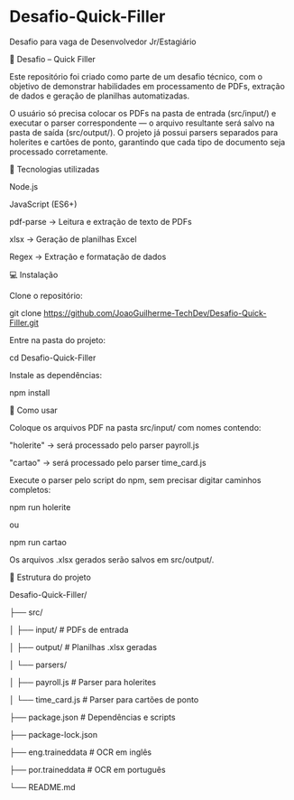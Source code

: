 # Desafio-Quick-Filler
Desafio para vaga de Desenvolvedor Jr/Estagiário

🧩 Desafio – Quick Filler

Este repositório foi criado como parte de um desafio técnico, com o objetivo de demonstrar habilidades em processamento de PDFs, extração de dados e geração de planilhas automatizadas.

O usuário só precisa colocar os PDFs na pasta de entrada (src/input/) e executar o parser correspondente — o arquivo resultante será salvo na pasta de saída (src/output/).
O projeto já possui parsers separados para holerites e cartões de ponto, garantindo que cada tipo de documento seja processado corretamente.

🧰 Tecnologias utilizadas

Node.js

JavaScript (ES6+)

pdf-parse → Leitura e extração de texto de PDFs

xlsx → Geração de planilhas Excel

Regex → Extração e formatação de dados

💻 Instalação

Clone o repositório:

git clone https://github.com/JoaoGuilherme-TechDev/Desafio-Quick-Filler.git


Entre na pasta do projeto:

cd Desafio-Quick-Filler


Instale as dependências:

npm install

🚀 Como usar

Coloque os arquivos PDF na pasta src/input/ com nomes contendo:

"holerite" → será processado pelo parser payroll.js

"cartao" → será processado pelo parser time_card.js

Execute o parser pelo script do npm, sem precisar digitar caminhos completos:

npm run holerite


ou

npm run cartao


Os arquivos .xlsx gerados serão salvos em src/output/.

📂 Estrutura do projeto

Desafio-Quick-Filler/

├── src/

│   ├── input/          # PDFs de entrada

│   ├── output/         # Planilhas .xlsx geradas

│   └── parsers/

│       ├── payroll.js  # Parser para holerites

│       └── time_card.js # Parser para cartões de ponto

├── package.json        # Dependências e scripts

├── package-lock.json

├── eng.traineddata     # OCR em inglês

├── por.traineddata     # OCR em português

└── README.md
